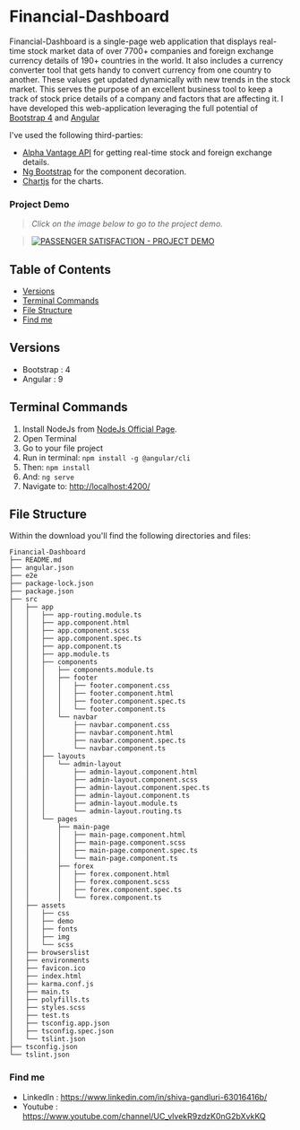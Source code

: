 # Financial-Dashboard





Financial-Dashboard is a single-page web application that displays real-time stock market data of over 7700+ companies and foreign exchange currency details of 190+ countries in the world. It also includes a currency converter tool that gets handy to convert currency from one country to another. These values get updated dynamically with new trends in the stock market. This serves the purpose of an excellent business tool to keep a track of stock price details of a company and factors that are affecting it. I have developed this web-application leveraging the full potential of [Bootstrap 4](http://getbootstrap.com/) and [Angular](https://angular.io/)


I've used the following third-parties:
- [Alpha Vantage API](https://www.alphavantage.co/) for getting real-time stock and foreign exchange details.
- [Ng Bootstrap](https://ng-bootstrap.github.io/#/home) for the component decoration.
- [Chartjs](https://www.chartjs.org/) for the charts.

### Project Demo

 > *Click on the image below to go to the project demo.*

 > [![PASSENGER SATISFACTION - PROJECT DEMO](https://i.imgur.com/RgG1T2x.png)](https://youtu.be/z_gGbkKiw0U)

## Table of Contents

* [Versions](#versions)
* [Terminal Commands](#terminal-commands)
* [File Structure](#file-structure)
* [Find me](#find-me)


## Versions

* Bootstrap : 4
* Angular : 9


## Terminal Commands

1. Install NodeJs from [NodeJs Official Page](https://nodejs.org/en).
2. Open Terminal
3. Go to your file project
4. Run in terminal: ```npm install -g @angular/cli```
5. Then: ```npm install```
6. And: ```ng serve```
7. Navigate to: [http://localhost:4200/](http://localhost:4200/)

## File Structure

Within the download you'll find the following directories and files:

```
Financial-Dashboard
├── README.md
├── angular.json
├── e2e
├── package-lock.json
├── package.json
├── src
│   ├── app
│   │   ├── app-routing.module.ts
│   │   ├── app.component.html
│   │   ├── app.component.scss
│   │   ├── app.component.spec.ts
│   │   ├── app.component.ts
│   │   ├── app.module.ts
│   │   ├── components
│   │   │   ├── components.module.ts
│   │   │   ├── footer
│   │   │   │   ├── footer.component.css
│   │   │   │   ├── footer.component.html
│   │   │   │   ├── footer.component.spec.ts
│   │   │   │   └── footer.component.ts
│   │   │   └── navbar
│   │   │       ├── navbar.component.css
│   │   │       ├── navbar.component.html
│   │   │       ├── navbar.component.spec.ts
│   │   │       └── navbar.component.ts
│   │   ├── layouts
│   │   │   └── admin-layout
│   │   │       ├── admin-layout.component.html
│   │   │       ├── admin-layout.component.scss
│   │   │       ├── admin-layout.component.spec.ts
│   │   │       ├── admin-layout.component.ts
│   │   │       ├── admin-layout.module.ts
│   │   │       └── admin-layout.routing.ts
│   │   └── pages
│   │       ├── main-page
│   │       │   ├── main-page.component.html
│   │       │   ├── main-page.component.scss
│   │       │   ├── main-page.component.spec.ts
│   │       │   └── main-page.component.ts
│   │       ├── forex
│   │       │   ├── forex.component.html
│   │       │   ├── forex.component.scss
│   │       │   ├── forex.component.spec.ts
│   │       │   └── forex.component.ts
│   ├── assets
│   │   ├── css
│   │   ├── demo
│   │   ├── fonts
│   │   ├── img
│   │   └── scss
│   ├── browserslist
│   ├── environments
│   ├── favicon.ico
│   ├── index.html
│   ├── karma.conf.js
│   ├── main.ts
│   ├── polyfills.ts
│   ├── styles.scss
│   ├── test.ts
│   ├── tsconfig.app.json
│   ├── tsconfig.spec.json
│   └── tslint.json
├── tsconfig.json
└── tslint.json
```

### Find me

- LinkedIn : https://www.linkedin.com/in/shiva-gandluri-63016416b/
- Youtube : https://www.youtube.com/channel/UC_vlvekR9zdzK0nG2bXvkKQ
